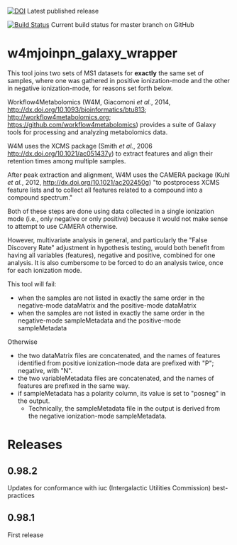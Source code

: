[![DOI](https://zenodo.org/badge/DOI/10.5281/zenodo.1038289.svg)](https://doi.org/10.5281/zenodo.1038289) Latest published release

[![Build Status](https://travis-ci.org/HegemanLab/w4mcorcov_galaxy_wrapper.svg?branch=master)](https://travis-ci.org/HegemanLab/w4mcorcov_galaxy_wrapper) Current build status for master branch on GitHub

# w4mjoinpn_galaxy_wrapper

This tool joins two sets of MS1 datasets for **exactly** the same set of samples, where one was gathered in positive 
ionization-mode and the other in negative ionization-mode, for reasons set forth below.  

Workflow4Metabolomics (W4M, Giacomoni *et al.*, 2014, http://dx.doi.org/10.1093/bioinformatics/btu813; http://workflow4metabolomics.org; 
https://github.com/workflow4metabolomics) provides a suite of Galaxy tools for processing and analyzing metabolomics data.
  
W4M uses the XCMS package (Smith *et al.*, 2006 http://dx.doi.org/10.1021/ac051437y) to extract features and align 
their retention times among multiple samples. 

After peak extraction and alignment, W4M uses the CAMERA package (Kuhl *et al.*, 2012, http://dx.doi.org/10.1021/ac202450g) 
"to postprocess XCMS feature lists and to collect all features related to a compound into a compound spectrum."

Both of these steps are done using data collected in a single ionization mode (i.e., only negative or only positive)
because it would not make sense to attempt to use CAMERA otherwise.

However, multivariate analysis in general, and particularly the "False Discovery Rate" adjustment in hypothesis testing,
would both benefit from having all variables (features), negative and positive, combined for one analysis.  It is also
cumbersome to be forced to do an analysis twice, once for each ionization mode.

This tool will fail:
 * when the samples are not listed in exactly the same order in the negative-mode dataMatrix and the positive-mode dataMatrix
 * when the samples are not listed in exactly the same order in the negative-mode sampleMetadata and the positive-mode sampleMetadata

Otherwise
  * the two dataMatrix files are concatenated, and the names of features identified from positive ionization-mode data
are prefixed with "P"; negative, with "N".
  * the two variableMetadata files are concatenated, and the names of features are prefixed in the same way.
  * if sampleMetadata has a polarity column, its value is set to "posneg" in the output.
    * Technically, the sampleMetadata file in the output is derived from the negative ionization-mode sampleMetadata.

# Releases

## 0.98.2 

Updates for conformance with iuc (Intergalactic Utilities Commission) best-practices

## 0.98.1

First release
